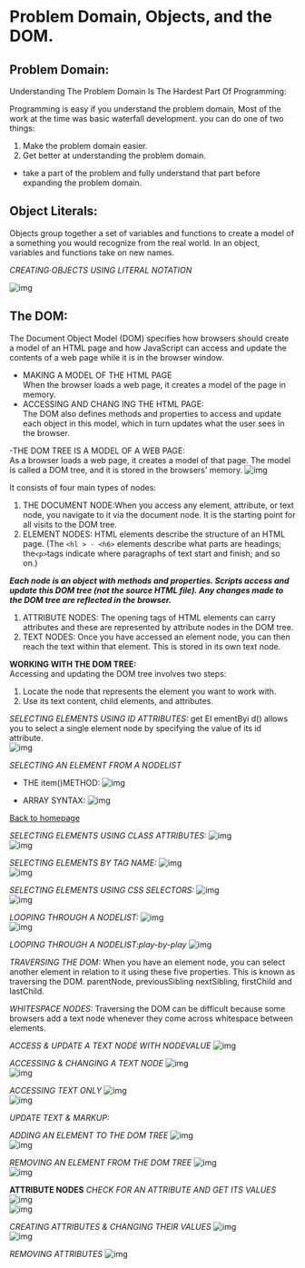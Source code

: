 # Problem Domain, Objects, and the DOM.

## Problem Domain:
 Understanding The Problem Domain Is The Hardest Part Of Programming:

Programming is easy if you understand the problem domain,
Most of the work at the time was basic waterfall development. 
you can do one of two things:

1. Make the problem domain easier.
1. Get better at understanding the problem domain.

- take a part of the problem and fully understand that part before expanding the problem domain.


## Object Literals:
Objects group together a set of variables and functions to create a model
of a something you would recognize from the real world. In an object,
variables and functions take on new names.

*CREATING·OBJECTS USING
LITERAL NOTATION*

![img](./images/creatingobject.JPG)


## The DOM:
The Document Object Model (DOM) specifies
how browsers should create a model of an HTML
page and how JavaScript can access and update the
contents of a web page while it is in the browser window.<br>
- MAKING A MODEL OF THE
HTML PAGE<br>
When the browser loads a web page, it
creates a model of the page in memory.
- ACCESSING AND CHANG ING
THE HTML PAGE:<br>
The DOM also defines methods and
properties to access and update each
object in this model, which in turn updates
what the user sees in the browser.

-THE DOM TREE IS A
MODEL OF A WEB PAGE:<br>
As a browser loads a web page, it creates a model of that page.
The model is called a DOM tree, and it is stored in the browsers' memory.
![img](./images/DOMtree.JPG) <br>


It consists of four main types of nodes:
1. THE DOCUMENT NODE:When you access any element, attribute, or text
node, you navigate to it via the document node. It is
the starting point for all visits to the DOM tree.
1. ELEMENT NODES:
HTML elements describe the structure of an HTML
page. (The ``<hl > - <h6>`` elements describe what
parts are headings; the`` <p> ``tags indicate where
paragraphs of text start and finish; and so on.)

***Each node is an object with methods and properties.
Scripts access and update this DOM tree (not the source HTML file).
Any changes made to the DOM tree are reflected in the browser.***
1. ATTRIBUTE NODES:
The opening tags of HTML elements can carry
attributes and these are represented by attribute
nodes in the DOM tree.
1. TEXT NODES:
Once you have accessed an element node, you
can then reach the text within that element. This is
stored in its own text node.

**WORKING WITH
THE DOM TREE:**<br>
Accessing and updating the DOM tree involves two steps:
1. Locate the node that represents the element you want to work with.
1. Use its text content, child elements, and attributes.


*SELECTING ELEMENTS
USING ID ATTRIBUTES:*
get El ementByi d() allows you
to select a single element node
by specifying the value of its
id attribute.<br>
![img](./images/getelementbyID2.JPG) <br>

*SELECTING AN ELEMENT
FROM A NODELIST*
- THE item()METHOD: 
![img](./images/nodelistitem.JPG) <br>


- ARRAY SYNTAX:
![img](./images/nodelistarray.JPG) <br>

[Back to homepage](./readme.md)



*SELECTING ELEMENTS
USING CLASS ATTRIBUTES:*
![img](./images/byclassname1.JPG) <br>
![img](./images/byclassname2.JPG) <br>


*SELECTING ELEMENTS
BY TAG NAME:*
![img](./images/bytag1.JPG) <br>
![img](./images/bytag2.JPG) <br>

*SELECTING ELEMENTS
USING CSS SELECTORS:*
![img](./image/scssselectors1.JPG) <br>
![img](./images/cssselectors2.JPG) <br>

*LOOPING THROUGH
A NODELIST:*
![img](./images/loopingnodelist.JPG) <br>
![img](./images/loopingnodelist2.JPG) <br>

*LOOPING THROUGH
A NODELIST:play-by-play*
![img](./images/playbyplay.JPG) <br>

*TRAVERSING THE DOM:*
When you have an element node, you can select
another element in relation to it using these five
properties. This is known as traversing the DOM.
 parentNode, previousSibling
nextSibling, firstChild and
lastChild.

*WHITESPACE NODES:* Traversing the DOM can be difficult because
some browsers add a text node whenever they
come across whitespace between elements.

*ACCESS & UPDATE A TEXT
NODE WITH NODEVALUE*
![img](./images/nodevalue.JPG) <br>


*ACCESSING & CHANGING
A TEXT NODE*
![img](./images/textnode.JPG) <br>
![img](./images/textnode2.JPG) <br>

*ACCESSING TEXT ONLY*
![img](./images/textonly1.JPG) <br>
![img](./images/textonly2.JPG) <br>

*UPDATE TEXT & MARKUP:*


*ADDING AN ELEMENT TO
THE DOM TREE*
![img](./images/add1.JPG) <br>
![img](./images/add2.JPG) <br>

*REMOVING AN ELEMENT
FROM THE DOM TREE*
![img](./images/remove1.JPG) <br>
![img](./images/remove2.JPG) <br>

**ATTRIBUTE NODES**
*CHECK FOR AN ATTRIBUTE
AND GET ITS VALUES*
![img](./images/CHECK1.JPG) <br>
![img](./images/CHECK2.JPG) <br>

*CREATING ATTRIBUTES &
CHANGING THEIR VALUES*
![img](./images/CREATING1.JPG) <br>
![img](./images/CREATING2.JPG) <br>


*REMOVING ATTRIBUTES*
![img](./images/removingattribute.JPG) <br>



